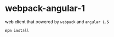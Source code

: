 # webpack-angular-1

web client that powered by `webpack` and `angular 1.5`

```bash
npm install
```
